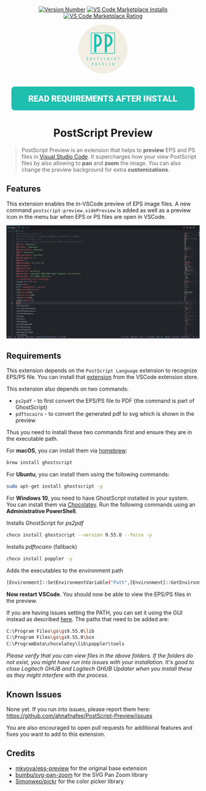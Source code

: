 <p align="center">
   <a href="https://marketplace.visualstudio.com/items?itemName=ahnafnafee.postscript-preview">
     <img alt="Version Number" src="https://vsmarketplacebadge.apphb.com/version-short/ahnafnafee.postscript-preview.svg?style=for-the-badge&logo=visualstudiocode"></a>
   <a href="https://marketplace.visualstudio.com/items?itemName=ahnafnafee.postscript-preview">
     <img alt="VS Code Marketplace Installs" src="https://vsmarketplacebadge.apphb.com/installs-short/ahnafnafee.postscript-preview.svg?style=for-the-badge&logo=visualstudiocode"></a>
   <a href="https://marketplace.visualstudio.com/items?itemName=ahnafnafee.postscript-preview&ssr=false#review-details">
     <img alt="VS Code Marketplace Rating" src="https://vsmarketplacebadge.apphb.com/rating-short/ahnafnafee.postscript-preview.svg?style=for-the-badge&logo=visualstudiocode"></a>
</p>




<p align="center">
    <img src="https://github.com/ahnafnafee/PostScript-Preview/raw/master/images/logo.png" alt="Logo"  width="128px" height="auto" />
</p>
<p align="center">
    <br/>
    <a title="READ REQUIREMENTS AFTER INSTALL" href="#requirements"><img src="https://github.com/ahnafnafee/PostScript-Preview/raw/master/docs/images/req-btn.png" alt="Read Requirements After Install"></a>
</p>


<h1 align="center">PostScript Preview</h1>



> PostScript Preview is an extension that helps to **preview** EPS and PS files in [Visual Studio Code](https://code.visualstudio.com/). It supercharges how your view PostScript files by also allowing to **pan** and **zoom** the image. You can also change the preview background for extra **customizations**.



## Features

This extension enables the in-VSCode preview of EPS image files.
A new command `postscript-preview.sidePreview` is added as well as a preview icon in the menu bar when EPS or PS files are open in VSCode.

<img src="https://github.com/ahnafnafee/PostScript-Preview/raw/master/demo/postscript-preview-demo.gif" alt="demo" style="zoom:50%;" />



## Requirements

This extension depends on the `PostScript Language` extension to recognize EPS/PS file.
You can install that [extension](https://marketplace.visualstudio.com/items?itemName=mxschmitt.postscript) from the VSCode extension store.

This extension also depends on two commands:

- `ps2pdf` - to first convert the EPS/PS file to PDF (the command is part of GhostScript)
- `pdftocairo` - to convert the generated pdf to svg which is shown in the preview

Thus you need to install these two commands first and ensure they are in the executable path.

For **macOS**, you can install them via [homebrew](https://brew.sh/):

```bash
brew install ghostscript
```


For **Ubuntu**, you can install them using the following commands:

```bash
sudo apt-get install ghostscript -y
```


For **Windows 10**, you need to have GhostScript installed in your system. You can install them via [Chocolatey](https://chocolatey.org/install). Run the following commands using an **Administrative PowerShell**.

Installs GhostScript for _ps2pdf_
```bash
choco install ghostscript --version 9.55.0 --force -y
```
Installs _pdftocairo_ (fallback)
```bash
choco install poppler -y
```
Adds the executables to the environment path
```bash
[Environment]::SetEnvironmentVariable("Path",[Environment]::GetEnvironmentVariable("Path", [EnvironmentVariableTarget]::Machine) + ";C:\Program Files\gs\gs9.55.0\lib;C:\Program Files\gs\gs9.55.0\bin;C:\ProgramData\chocolatey\lib\poppler\tools",[EnvironmentVariableTarget]::Machine)
```

**Now restart VSCode**. You should now be able to view the EPS/PS files in the preview.

If you are having issues setting the PATH, you can set it using the GUI instead as described [here](https://www.architectryan.com/2018/03/17/add-to-the-path-on-windows-10/). The paths that need to be added are:

```bash
C:\Program Files\gs\gs9.55.0\lib
C:\Program Files\gs\gs9.55.0\bin
C:\ProgramData\chocolatey\lib\poppler\tools
```
_Please verify that you can view files in the above folders. If the folders do not exist, you might have run into issues with your installation. It's good to close Logitech GHUB and Logitech GHUB Updater when you install these as they might interfere with the process._


## Known Issues

None yet. If you run into issues, please report them here: https://github.com/ahnafnafee/PostScript-Preview/issues 

You are also encouraged to open pull requests for additional features and fixes you want to add to this extension.



## Credits

- [mkvoya/eps-preview](https://github.com/mkvoya/eps-preview) for the original base extension
- [bumbu/svg-pan-zoom](https://github.com/bumbu/svg-pan-zoom) for the SVG Pan Zoom library
- [Simonwep/pickr](https://github.com/Simonwep/pickr) for the color picker library
